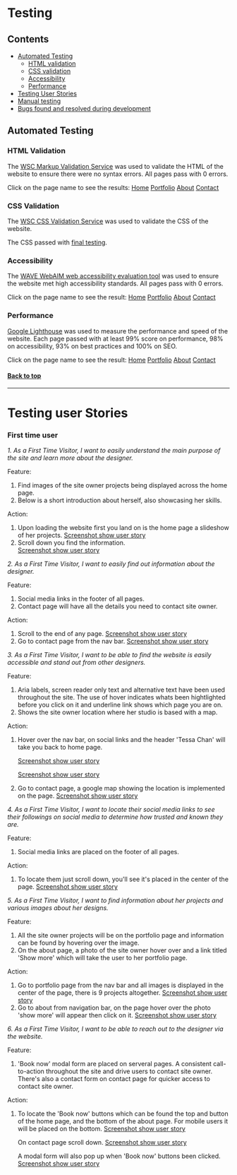 # Testing

## Contents
   * [Automated Testing](#automated-testing)
      + [HTML validation](#html-validation)
      + [CSS validation](#css-validation)
      + [Accessibility](#accessibility)
      + [Performance](#performance)
   * [Testing User Stories](#testing-user-stories)
   * [Manual testing]()
   * [Bugs found and resolved during development]()

## Automated Testing

### HTML Validation

The [WSC Markup Validation Service](https://validator.w3.org/) was used to validate the HTML of the website to ensure there were no syntax errors. All pages pass with 0 errors.

Click on the page name to see the results: [Home](https://github.com/twschan/CI_MS1_Tessa_Chan/blob/master/docs/validation/html-validation/html-validation-index.png) [Portfolio](https://github.com/twschan/CI_MS1_Tessa_Chan/blob/master/docs/validation/html-validation/html-validation-portfolio.png) [About](https://github.com/twschan/CI_MS1_Tessa_Chan/blob/master/docs/validation/html-validation/html-validation-about.png) [Contact](https://github.com/twschan/CI_MS1_Tessa_Chan/blob/master/docs/validation/html-validation/html-validation-contact.png)

### CSS Validation

The [WSC CSS Validation Service](https://jigsaw.w3.org/css-validator/) was used to validate the CSS of the website.

The CSS passed with [final testing](https://github.com/twschan/CI_MS1_Tessa_Chan/blob/master/docs/validation/css-validation/css-validation.png).

### Accessibility

The [WAVE WebAIM web accessibility evaluation tool](https://wave.webaim.org/) was used to ensure the website met high accessibility standards. All pages pass with 0 errors.

Click on the page name to see the result: [Home](https://github.com/twschan/CI_MS1_Tessa_Chan/blob/master/docs/validation/accessibility/WAVE-index-page.png) [Portfolio](https://github.com/twschan/CI_MS1_Tessa_Chan/blob/master/docs/validation/accessibility/WAVE-portfolio-page.png) [About](https://github.com/twschan/CI_MS1_Tessa_Chan/blob/master/docs/validation/accessibility/WAVE-about-page.png) [Contact](https://github.com/twschan/CI_MS1_Tessa_Chan/blob/master/docs/validation/accessibility/WAVE-contact-page.png)

### Performance

[Google Lighthouse](https://developers.google.com/web/tools/lighthouse/) was used to measure the performance and speed of the website. Each page passed with at least 99% score on performance, 98% on accessibility, 93% on best practices and 100% on SEO.

Click on the page name to see the result: [Home](https://github.com/twschan/CI_MS1_Tessa_Chan/blob/master/docs/validation/lighthouse-performance/index.png) [Portfolio](https://github.com/twschan/CI_MS1_Tessa_Chan/blob/master/docs/validation/lighthouse-performance/portfolio.png) [About](https://github.com/twschan/CI_MS1_Tessa_Chan/blob/master/docs/validation/lighthouse-performance/about.png) [Contact](https://github.com/twschan/CI_MS1_Tessa_Chan/blob/master/docs/validation/lighthouse-performance/contact.png)

#### [Back to top](<#contents>)
---

# Testing user Stories

### First time user

*1. As a First Time Visitor, I want to easily understand the main purpose of the site and learn more about the designer.*

Feature:
1. Find images of the site owner projects being displayed across the home page.
2. Below is a short introduction about herself, also showcasing her skills.

Action:
1. Upon loading the website first you land on is the home page a slideshow of her projects.
[Screenshot show user story](https://github.com/twschan/CI_MS1_Tessa_Chan/blob/master/docs/testing/user-1.1.png) 
2. Scroll down you find the information.  
[Screenshot show user story](https://github.com/twschan/CI_MS1_Tessa_Chan/blob/master/docs/testing/user-1.2.png)

*2. As a First Time Visitor, I want to easily find out information about the designer.*

Feature:
1. Social media links in the footer of all pages.
2. Contact page will have all the details you need to contact site owner. 

Action:
1. Scroll to the end of any page.
[Screenshot show user story](https://github.com/twschan/CI_MS1_Tessa_Chan/blob/master/docs/testing/user-2.1.png)
2. Go to contact page from the nav bar.
[Screenshot show user story](https://github.com/twschan/CI_MS1_Tessa_Chan/blob/master/docs/testing/user-2.2.png)

*3. As a First Time Visitor, I want to be able to find the website is easily accessible and stand out from other designers.*

Feature:
1. Aria labels, screen reader only text and alternative text have been used throughout the site. The use of hover indicates whats been hightlighted before you click on it and underline link shows which page you are on.
2. Shows the site owner location where her studio is based with a map.

Action:
1. Hover over the nav bar, on social links and the header 'Tessa Chan' will take you back to home page.

    [Screenshot show user story](https://github.com/twschan/CI_MS1_Tessa_Chan/blob/master/docs/testing/user-3.1.png)

    [Screenshot show user story](https://github.com/twschan/CI_MS1_Tessa_Chan/blob/master/docs/testing/User-3-1.png)

2. Go to contact page, a google map showing the location is implemented on the page. [Screenshot show user story](https://github.com/twschan/CI_MS1_Tessa_Chan/blob/master/docs/testing/user-3.2.png)


*4. As a First Time Visitor, I want to locate their social media links to see their followings on social media to determine how trusted and known they are.*

Feature:
1. Social media links are placed on the footer of all pages.

Action:
1. To locate them just scroll down, you'll see it's placed in the center of the page.
[Screenshot show user story]()

*5. As a First Time Visitor, I want to find information about her projects and various images about her designs.*

Feature:
1. All the site owner projects will be on the portfolio page and information can be found by hovering over the image.
2. On the about page, a photo of the site owner hover over and a link titled 'Show more' which will take the user to her portfolio page.

Action:
1. Go to portfolio page from the nav bar and all images is displayed in the center of the page, there is 9 projects altogether.
[Screenshot show user story](https://github.com/twschan/CI_MS1_Tessa_Chan/blob/master/docs/testing/user-5.1.png)
2. Go to about from navigation bar, on the page hover over the photo 'show more' will appear then click on it.
[Screenshot show user story](https://github.com/twschan/CI_MS1_Tessa_Chan/blob/master/docs/testing/user-5.2.png)

*6. As a First Time Visitor, I want to be able to reach out to the designer via the website.*

Feature:
1. 'Book now' modal form are placed on serveral pages. A consistent call-to-action throughout the site and drive users to contact site owner. There's also a contact form on contact page for quicker access to contact site owner.

Action:
1. To locate the 'Book now' buttons which can be found the top and button of the home page, and the bottom of the about page. For mobile users it will be placed on the bottom. [Screenshot show user story](https://github.com/twschan/CI_MS1_Tessa_Chan/blob/master/docs/testing/User-6-1.png)

   On contact page scroll down. [Screenshot show user story](https://github.com/twschan/CI_MS1_Tessa_Chan/blob/master/docs/testing/user-2.2.png)

   A modal form will also pop up when 'Book now' buttons been clicked. [Screenshot show user story](https://github.com/twschan/CI_MS1_Tessa_Chan/blob/master/docs/testing/user-6.1.png)
